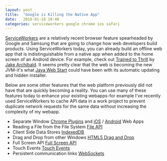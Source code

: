 ```yaml
---
layout: post
title:  "Google is Killing the Native App"
date:   2016-01-18 18:40
categories: serviceworkers google chrome ios safari
---
```

[ServiceWorkers](https://www.w3.org/TR/service-workers/) are a relatively recent browser feature spearheaded by Google and Samsung 
that are going to change how web developers build products.
Using ServiceWorkers today, you can already build an offline web app that is indistinguishable from a native app
when added to the home screen of an Android device.
For example, check out [Trained to Thrill](https://github.com/jakearchibald/trained-to-thrill) by [Jake Archibald](https://jakearchibald.com).
It seems pretty clear that the web is becoming the new JVM-it's what [Java Web Start](http://docs.oracle.com/javase/tutorial/deployment/webstart/) 
could have been with its automatic updating and hidden installer.

Below are some other features that the web platform previously did not have that are quickly becoming a reality. You can use many of
these features today to enhance your existing webapps-for example I've recently used ServiceWorkers to cache API data in a work
project to prevent duplicate network requests for the same data without increasing the complexity of my webapp.



* Separate Window [Chrome Plugins](https://chrome.google.com/webstore/category/apps) and
    [iOS](https://developer.apple.com/library/ios/documentation/AppleApplications/Reference/SafariWebContent/ConfiguringWebApplications/ConfiguringWebApplications.html)
    /
    [Android](https://developers.google.com/web/updates/2014/11/Support-for-installable-web-apps-with-webapp-manifest-in-chrome-38-for-Android?hl=en)
    Web Apps
* Reading a File from the File System [File API](https://www.w3.org/TR/FileAPI/)
* Client Side Data Stores [IndexedDB](https://www.w3.org/TR/IndexedDB/)
* Drag and Drop from other Windows [HTML5 Drag and Drop](https://html.spec.whatwg.org/multipage/interaction.html#dnd)
* Full Screen API [Full Screen API](https://fullscreen.spec.whatwg.org/)
* Touch Events [Touch Events](http://www.w3.org/TR/websockets/)
* Persistent communication links [WebSockets](http://www.w3.org/TR/websockets/)
